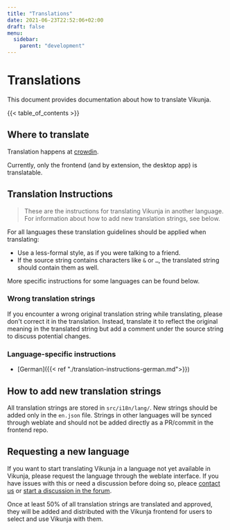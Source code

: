 ```yaml
---
title: "Translations"
date: 2021-06-23T22:52:06+02:00
draft: false
menu:
  sidebar:
    parent: "development"
---
```


# Translations

This document provides documentation about how to translate Vikunja.

{{< table_of_contents >}}

## Where to translate

Translation happens at [crowdin](https://crowdin.com/project/vikunja).

Currently, only the frontend (and by extension, the desktop app) is translatable.

## Translation Instructions

> These are the instructions for translating Vikunja in another language. 
> For information about how to add new translation strings, see below.

For all languages these translation guidelines should be applied when translating:

* Use a less-formal style, as if you were talking to a friend.
* If the source string contains characters like `&` or `…`, the translated string should contain them as well.

More specific instructions for some languages can be found below.

### Wrong translation strings

If you encounter a wrong original translation string while translating, please don't correct it in the translation.
Instead, translate it to reflect the original meaning in the translated string but add a comment under the source string to discuss potential changes.

### Language-specific instructions

* [German]({{< ref "./translation-instructions-german.md">}})

## How to add new translation strings

All translation strings are stored in `src/i18n/lang/`.
New strings should be added only in the `en.json` file.
Strings in other languages will be synced through weblate and should not be added directly as a PR/commit in the frontend repo.

## Requesting a new language

If you want to start translating Vikunja in a language not yet available in Vikunja, please request the language through the weblate interface.
If you have issues with this or need a discussion before doing so, pleace [contact us](https://vikunja.io/contact/) or [start a discussion in the forum](https://community.vikunja.io).

Once at least 50% of all translation strings are translated and approved, they will be added and distributed with the Vikunja frontend for users to select and use Vikunja with them.
